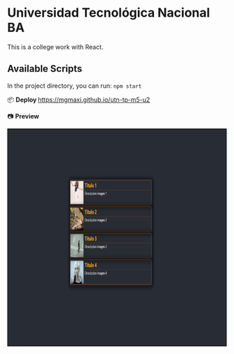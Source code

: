 # Universidad Tecnológica Nacional BA

This is a college work with React.

## Available Scripts

In the project directory, you can run: `npm start`

📦 <b> Deploy </b> https://mgmaxi.github.io/utn-tp-m5-u2

📷 <b> Preview </b> 

<img src="public/assets/preview.png" width="900" height="500">